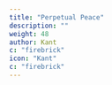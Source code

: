 ```yaml
---
title: "Perpetual Peace" 
description: ""
weight: 48
author: Kant
c: "firebrick"
icon: "Kant"
c: "firebrick"
---
```

